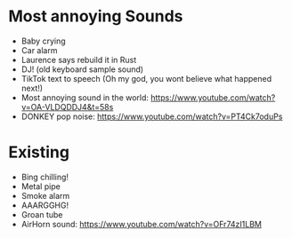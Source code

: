 # Most annoying Sounds

- Baby crying
- Car alarm
- Laurence says rebuild it in Rust
- DJ! (old keyboard sample sound)
- TikTok text to speech (Oh my god, you wont believe what happened next!)
- Most annoying sound in the world: https://www.youtube.com/watch?v=OA-VLDQDDJ4&t=58s
- DONKEY pop noise: https://www.youtube.com/watch?v=PT4Ck7oduPs

# Existing
- Bing chilling!
- Metal pipe
- Smoke alarm
- AAARGGHG!
- Groan tube
- AirHorn sound: https://www.youtube.com/watch?v=OFr74zI1LBM

